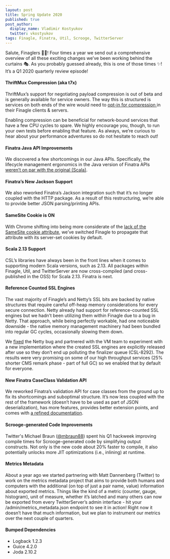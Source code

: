 ```yaml
---
layout: post
title: Spring Update 2020
published: true
post_author:
  display_name: Vladimir Kostyukov
  twitter: vkostyukov
tags: Finagle, Finatra, Util, Scrooge, TwitterServer
---
```


Salute, Finaglers 🙇‍♂️! Four times a year we send out a comprehensive overview of all these exciting changes we’ve been working behind the curtains 🎭. As you probably guessed already, this is one of those times ✨! It’s a Q1 2020 quarterly review episode!


#### ThriftMux Compression (aka t7x)
ThriftMux’s support for negotiating payload compression is out of beta and is generally available for service owners. The way this is structured is services on both ends of the wire would need to [opt-in for compression ](https://github.com/twitter/finagle/blob/develop/doc/src/sphinx/Compression.rst) in their Finagle clients & servers. 

Enabling compression can be beneficial for network-bound services that have a few CPU cycles to spare. We highly encourage you, though, to run your own tests before enabling that feature. As always, we’re curious to hear about your performance adventures so do not hesitate to reach out!

#### Finatra Java API Improvements
We discovered a few shortcomings in our Java APIs. Specifically, the lifecycle management ergonomics in the Java version of Finatra APIs [weren’t on par with the original (Scala)](https://github.com/twitter/finatra/commit/f04772df4da0d53fa27714396a6a591f80de4e53). 

#### Finatra’s New Jackson Support
We also reworked Finatra’s Jackson integration such that it’s no longer coupled with the HTTP package. As a result of this restructuring, we’re able to provide better JSON parsing/printing APIs.

#### SameSite Cookie is ON
With Chrome shifting into being more considerate of the [lack of the SameSite cookie attribute](https://blog.chromium.org/2019/10/developers-get-ready-for-new.html), we’ve switched Finagle to propagate that attribute with its server-set cookies by default.

#### Scala 2.13 Support
CSL’s libraries have always been in the front lines when it comes to supporting modern Scala versions, such as 2.13. All packages within Finagle, Util, and TwitterServer are now cross-compiled (and cross-published in the OSS) for Scala 2.13. Finatra is next.

#### Reference Counted SSL Engines
The vast majority of Finagle’s and Netty’s SSL bits are backed by native structures that require careful off-heap memory considerations for every secure connection. Netty already had support for reference-counted SSL engines but we hadn’t been utilizing them within Finagle due to a bug in Netty. That approach, while being perfectly workable, had one noticeable downside - the native memory management machinery had been bundled into regular GC cycles, occasionally slowing them down.

We [fixed](https://github.com/netty/netty/commit/031c2e2e8899d037228a492a458ccd194eb8df9c#diff-cfd417915faad637e4278b54adafd9ba) the Netty bug and partnered with the VM team to experiment with a new implementation where the created SSL engines are explicitly released after use so they don’t end up polluting the finalizer queue (CSL-8292). The results were very promising on some of our high throughput services (25% shorter CMS remark phase - part of full GC) so we enabled that by default for everyone.

#### New Finatra CaseClass Validation API
We reworked Finatra’s validation API for case classes from the ground up to fix its shortcomings and suboptimal structure. It’s now less coupled with the rest of the framework (doesn’t have to be used as part of JSON deserialization), has more features, provides better extension points, and comes with [a refined documentation](https://twitter.github.io/finatra/user-guide/validation/index.html). 

#### Scrooge-generated Code Improvements

Twitter's Michael Braun ([@mbraun88](https://twitter.com/mbraun88)) spent his Q1 hackweek improving compile times for Scrooge-generated code by simplifying output constructs. Not only is the new code about 20% faster to compile, it also potentially unlocks more JIT optimizations (i.e., inlining) at runtime.

#### Metrics Metadata
About a year ago we started partnering with Matt Dannenberg (Twitter) to work on the metrics metadata project that aims to provide both humans and computers with the additional (on top of just a pair name, value) information about exported metrics. Things like the kind of a metric (counter, gauge, histogram), unit of measure, whether it’s latched and many others can now be exported from every TwitterServer’s admin interface - hit your /admin/metrics_metadata.json endpoint to see it in action!  Right now it doesn’t have that much information, but we plan to instrument our metrics over the next couple of quarters.

#### Bumped Dependencies
- Logback 1.2.3
- Guice 4.2.0
- Joda 2.10.2
